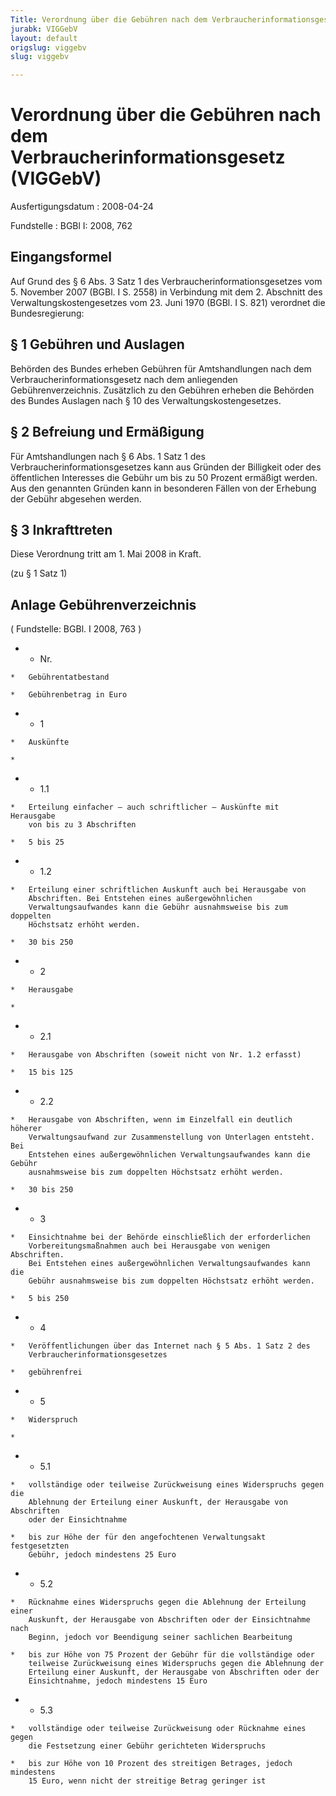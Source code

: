 ```yaml
---
Title: Verordnung über die Gebühren nach dem Verbraucherinformationsgesetz
jurabk: VIGGebV
layout: default
origslug: viggebv
slug: viggebv

---
```


# Verordnung über die Gebühren nach dem Verbraucherinformationsgesetz (VIGGebV)

Ausfertigungsdatum
:   2008-04-24

Fundstelle
:   BGBl I: 2008, 762


## Eingangsformel

Auf Grund des § 6 Abs. 3 Satz 1 des Verbraucherinformationsgesetzes
vom 5. November 2007 (BGBl. I S. 2558) in Verbindung mit dem 2.
Abschnitt des Verwaltungskostengesetzes vom 23. Juni 1970 (BGBl. I S.
821) verordnet die Bundesregierung:


## § 1 Gebühren und Auslagen

Behörden des Bundes erheben Gebühren für Amtshandlungen nach dem
Verbraucherinformationsgesetz nach dem anliegenden
Gebührenverzeichnis. Zusätzlich zu den Gebühren erheben die Behörden
des Bundes Auslagen nach § 10 des Verwaltungskostengesetzes.


## § 2 Befreiung und Ermäßigung

Für Amtshandlungen nach § 6 Abs. 1 Satz 1 des
Verbraucherinformationsgesetzes kann aus Gründen der Billigkeit oder
des öffentlichen Interesses die Gebühr um bis zu 50 Prozent ermäßigt
werden. Aus den genannten Gründen kann in besonderen Fällen von der
Erhebung der Gebühr abgesehen werden.


## § 3 Inkrafttreten

Diese Verordnung tritt am 1. Mai 2008 in Kraft.

(zu § 1 Satz 1)

## Anlage Gebührenverzeichnis

( Fundstelle: BGBl. I 2008, 763 )

*    *   Nr.

    *   Gebührentatbestand

    *   Gebührenbetrag in Euro


*    *   1

    *   Auskünfte

    *

*    *   1.1

    *   Erteilung einfacher – auch schriftlicher – Auskünfte mit Herausgabe
        von bis zu 3 Abschriften

    *   5 bis 25


*    *   1.2

    *   Erteilung einer schriftlichen Auskunft auch bei Herausgabe von
        Abschriften. Bei Entstehen eines außergewöhnlichen
        Verwaltungsaufwandes kann die Gebühr ausnahmsweise bis zum doppelten
        Höchstsatz erhöht werden.

    *   30 bis 250


*    *   2

    *   Herausgabe

    *

*    *   2.1

    *   Herausgabe von Abschriften (soweit nicht von Nr. 1.2 erfasst)

    *   15 bis 125


*    *   2.2

    *   Herausgabe von Abschriften, wenn im Einzelfall ein deutlich höherer
        Verwaltungsaufwand zur Zusammenstellung von Unterlagen entsteht. Bei
        Entstehen eines außergewöhnlichen Verwaltungsaufwandes kann die Gebühr
        ausnahmsweise bis zum doppelten Höchstsatz erhöht werden.

    *   30 bis 250


*    *   3

    *   Einsichtnahme bei der Behörde einschließlich der erforderlichen
        Vorbereitungsmaßnahmen auch bei Herausgabe von wenigen Abschriften.
        Bei Entstehen eines außergewöhnlichen Verwaltungsaufwandes kann die
        Gebühr ausnahmsweise bis zum doppelten Höchstsatz erhöht werden.

    *   5 bis 250


*    *   4

    *   Veröffentlichungen über das Internet nach § 5 Abs. 1 Satz 2 des
        Verbraucherinformationsgesetzes

    *   gebührenfrei


*    *   5

    *   Widerspruch

    *

*    *   5.1

    *   vollständige oder teilweise Zurückweisung eines Widerspruchs gegen die
        Ablehnung der Erteilung einer Auskunft, der Herausgabe von Abschriften
        oder der Einsichtnahme

    *   bis zur Höhe der für den angefochtenen Verwaltungsakt festgesetzten
        Gebühr, jedoch mindestens 25 Euro


*    *   5.2

    *   Rücknahme eines Widerspruchs gegen die Ablehnung der Erteilung einer
        Auskunft, der Herausgabe von Abschriften oder der Einsichtnahme nach
        Beginn, jedoch vor Beendigung seiner sachlichen Bearbeitung

    *   bis zur Höhe von 75 Prozent der Gebühr für die vollständige oder
        teilweise Zurückweisung eines Widerspruchs gegen die Ablehnung der
        Erteilung einer Auskunft, der Herausgabe von Abschriften oder der
        Einsichtnahme, jedoch mindestens 15 Euro


*    *   5.3

    *   vollständige oder teilweise Zurückweisung oder Rücknahme eines gegen
        die Festsetzung einer Gebühr gerichteten Widerspruchs

    *   bis zur Höhe von 10 Prozent des streitigen Betrages, jedoch mindestens
        15 Euro, wenn nicht der streitige Betrag geringer ist



